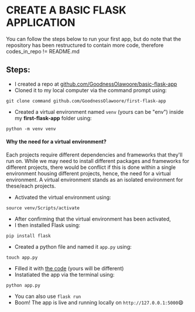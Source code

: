 # CREATE A BASIC FLASK APPLICATION
You can follow the steps below to run your first app, but do note that the repository has been restructured to contain more code, therefore codes_in_repo != README.md
## Steps:
- I created a repo at [github.com/GoodnessOlawoore/basic-flask-app](https://github.com/GoodnessOlawoore/basic-flask-app)
- Cloned it to my local computer via the command prompt using:

```
git clone command github.com/GoodnessOlawoore/first-flask-app
```
- Created a virtual environment named ```venv``` (yours can be "env") inside my **first-flask-app** folder using:

```
python -m venv venv
```
#### Why the need for a virtual environment?
Each projects require different dependencies and frameworks that they'll run on. While we may need to install different packages and frameworks for different projects, there would be conflict if this is done within a single environment housing different projects, hence, the need for a virtual environment. A virtual environment stands as an isolated environment for these/each projects.
- Activated the virtual environment using:

```
source venv/Scripts/activate
```
- After confirming that the virtual environment has been activated,
- I then installed Flask using:

```
pip install flask
```
- Created a python file and named it ```app.py``` using:
```
touch app.py
```
- Filled it with [the code](https://github.com/GoodnessOlawoore/basic-flask-app/blob/main/app.py) (yours will be different)
- Instatiated the app via the terminal using:
```
python app.py 
```
- You can also use ```flask run```
- Boom! The app is live and running locally on  ```http://127.0.0.1:5000```😄
